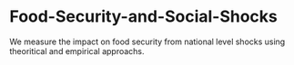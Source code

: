 # Food-Security-and-Social-Shocks

We measure the impact on food security from national level shocks using theoritical and empirical approachs. 
